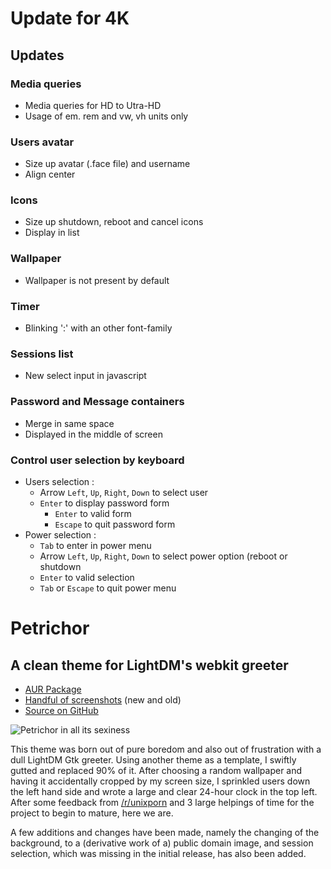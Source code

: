 # Update for 4K

## Updates

### Media queries
- Media queries for HD to Utra-HD
- Usage of em. rem and vw, vh units only

### Users avatar
- Size up avatar (.face file) and username
- Align center

### Icons
- Size up shutdown, reboot and cancel icons
- Display in list

### Wallpaper
- Wallpaper is not present by default

### Timer
- Blinking ':' with an other font-family

### Sessions list
- New select input in javascript

### Password and Message containers
- Merge in same space
- Displayed in the middle of screen

### Control user selection by keyboard
- Users selection :
  - Arrow `Left`, `Up`, `Right`, `Down`  to select user
  - `Enter` to display password form
    - `Enter` to valid form
    - `Escape` to quit password form
- Power selection :
  - `Tab` to enter in power menu
  - Arrow `Left`, `Up`, `Right`, `Down`  to select power option (reboot or shutdown
  - `Enter` to valid selection
  - `Tab` or `Escape` to quit power menu

# Petrichor
## A clean theme for LightDM's webkit greeter

* [AUR Package][aur]
* [Handful of screenshots][scrot] (new and old)
* [Source on GitHub][source]

![Petrichor in all its sexiness](https://i.imgur.com/KEwNF54l.jpg)

This theme was born out of pure boredom and also out of frustration with a dull
LightDM Gtk greeter. Using another theme as a template, I swiftly gutted and
replaced 90% of it. After choosing a random wallpaper and having it
accidentally cropped by my screen size, I sprinkled users down the left hand
side and wrote a large and clear 24-hour clock in the top left. After some
feedback from [/r/unixporn][unixporn] and 3 large helpings of time for the
project to begin to mature, here we are.

A few additions and changes have been made, namely the changing of the
background, to a (derivative work of a) public domain image, and session
selection, which was missing in the initial release, has also been added.

[source]: https://github.com/phillid/petrichor
[aur]: https://aur.archlinux.org/packages/lightdm-webkit-theme-petrichor-git
[unixporn]: https://reddit.com/r/unixporn
[scrot]: https://imgur.com/a/7wyHg
